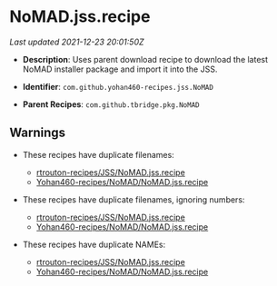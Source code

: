 # NoMAD.jss.recipe

_Last updated 2021-12-23 20:01:50Z_

- **Description**: Uses parent download recipe to download the latest NoMAD installer package and import it into the JSS.

- **Identifier**: `com.github.yohan460-recipes.jss.NoMAD`

- **Parent Recipes**: `com.github.tbridge.pkg.NoMAD`


## Warnings

- These recipes have duplicate filenames:
    - [rtrouton-recipes/JSS/NoMAD.jss.recipe](/autopkg-dupe-tracker/rtrouton-recipes/JSS/NoMAD.jss.recipe)
    - [Yohan460-recipes/NoMAD/NoMAD.jss.recipe](/autopkg-dupe-tracker/Yohan460-recipes/NoMAD/NoMAD.jss.recipe)

- These recipes have duplicate filenames, ignoring numbers:
    - [rtrouton-recipes/JSS/NoMAD.jss.recipe](/autopkg-dupe-tracker/rtrouton-recipes/JSS/NoMAD.jss.recipe)
    - [Yohan460-recipes/NoMAD/NoMAD.jss.recipe](/autopkg-dupe-tracker/Yohan460-recipes/NoMAD/NoMAD.jss.recipe)

- These recipes have duplicate NAMEs:
    - [rtrouton-recipes/JSS/NoMAD.jss.recipe](/autopkg-dupe-tracker/rtrouton-recipes/JSS/NoMAD.jss.recipe)
    - [Yohan460-recipes/NoMAD/NoMAD.jss.recipe](/autopkg-dupe-tracker/Yohan460-recipes/NoMAD/NoMAD.jss.recipe)